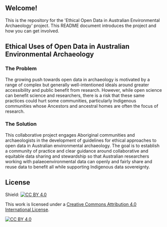 ## Welcome!
This is the repository for the 'Ethical Open Data in Australian Environmental Archaeology' project. This README document introduces the project and how you can get involved.

## Ethical Uses of Open Data in Australian Environmental Archaeology
### The Problem
The growing push towards open data in archaeology is motivated by a range of complex but generally well-intentioned ideals around greater accessibility and public benefit from research. However, while open science can benefit science and researchers, there is a risk that these same practices could hurt some communities, particularly Indigenous communities whose Ancestors and ancestral homes are often the focus of research. 

### The Solution
This collaborative project engages Aboriginal communities and archaeologists in the development of guidelines for ethical approaches to open data in Australian environmental archaeology. The goal is to establish a community of practice and clear guidance around collaborative and equitable data sharing and stewardship so that Australian researchers working with palaeoenvironmental data can openly and fairly share and reuse data to benefit all while supporting Indigenous data sovereignty. 

## License
Shield: [![CC BY 4.0][cc-by-shield]][cc-by]

This work is licensed under a
[Creative Commons Attribution 4.0 International License][cc-by].

[![CC BY 4.0][cc-by-image]][cc-by]

[cc-by]: http://creativecommons.org/licenses/by/4.0/
[cc-by-image]: https://i.creativecommons.org/l/by/4.0/88x31.png
[cc-by-shield]: https://img.shields.io/badge/License-CC%20BY%204.0-lightgrey.svg
